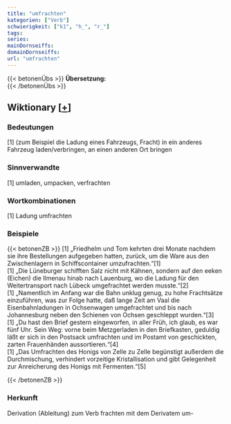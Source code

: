 ```yaml
---
title: "umfrachten"
kategorien: ["Verb"]
schwierigkeit: ["k1", "h_", "r_"]
tags:
series:
mainDornseiffs:
domainDornseiffs:
url: "umfrachten"
---
```


{{< betonenÜbs >}}
**Übersetzung:**  
{{< /betonenÜbs >}}

## Wiktionary [[+](https://de.wiktionary.org/wiki/umfrachten)]

### Bedeutungen
[1] (zum Beispiel die Ladung eines Fahrzeugs, Fracht) in ein anderes Fahrzeug laden/verbringen, an einen anderen Ort bringen  

### Sinnverwandte
[1] umladen, umpacken, verfrachten  

### Wortkombinationen
[1] Ladung umfrachten  

### Beispiele
{{< betonenZB >}}
[1] „Friedhelm und Tom kehrten drei Monate nachdem sie ihre Bestellungen aufgegeben hatten, zurück, um die Ware aus den Zwischenlagern in Schiffscontainer umzufrachten.“[1]  
[1] „Die Lüneburger schifften Salz nicht mit Kähnen, sondern auf den eeken (Eichen) die Ilmenau hinab nach Lauenburg, wo die Ladung für den Weitertransport nach Lübeck umgefrachtet werden musste.“[2]  
[1] „Namentlich im Anfang war die Bahn unklug genug, zu hohe Frachtsätze einzuführen, was zur Folge hatte, daß lange Zeit am Vaal die Eisenbahnladungen in Ochsenwagen umgefrachtet und bis nach Johannesburg neben den Schienen von Ochsen geschleppt wurden.“[3]  
[1] „Du hast den Brief gestern eingeworfen, in aller Früh, ich glaub, es war fünf Uhr. Sein Weg: vorne beim Metzgerladen in den Briefkasten, geduldig läßt er sich in den Postsack umfrachten und im Postamt von geschickten, zarten Frauenhänden aussortieren.“[4]  
[1] „Das Umfrachten des Honigs von Zelle zu Zelle begünstigt außerdem die Durchmischung, verhindert vorzeitige Kristallisation und gibt Gelegenheit zur Anreicherung des Honigs mit Fermenten.“[5]  

{{< /betonenZB >}}
### Herkunft
Derivation (Ableitung) zum Verb frachten mit dem Derivatem um-  


